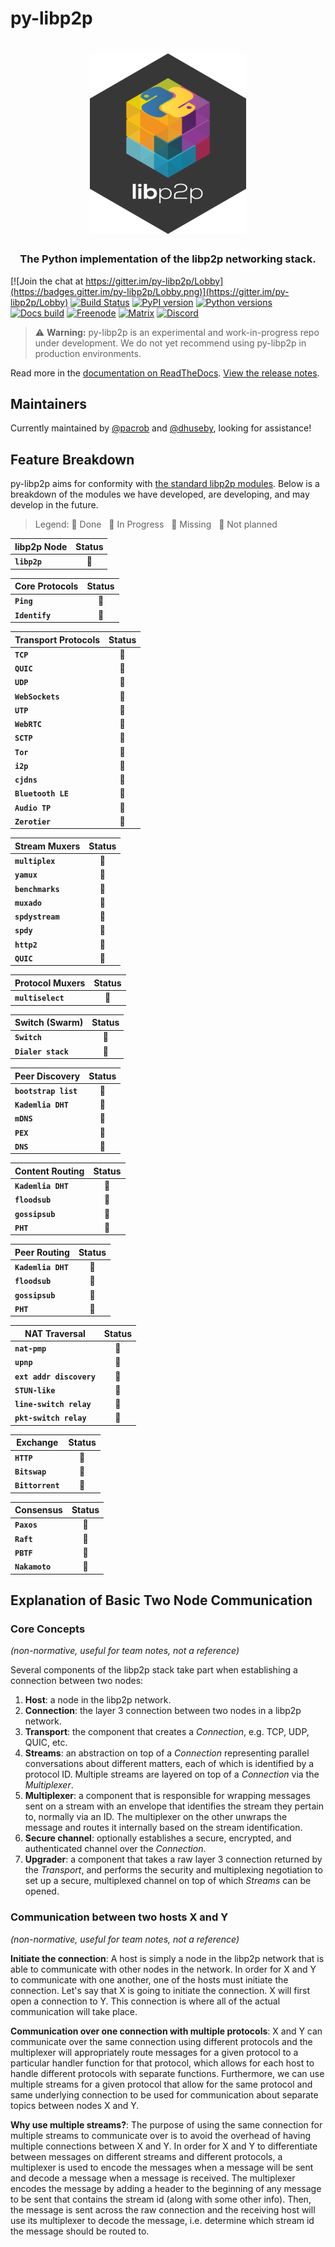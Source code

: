 # py-libp2p

<h1 align="center">
  <a href="https://libp2p.io/"><img width="250" src="https://github.com/libp2p/py-libp2p/blob/main/assets/py-libp2p-logo.png?raw=true" alt="py-libp2p hex logo" /></a>
</h1>

<h3 align="center">The Python implementation of the libp2p networking stack.</h3>

[![Join the chat at https://gitter.im/py-libp2p/Lobby](https://badges.gitter.im/py-libp2p/Lobby.png)](https://gitter.im/py-libp2p/Lobby)
[![Build Status](https://circleci.com/gh/libp2p/py-libp2p.svg?style=shield)](https://circleci.com/gh/libp2p/py-libp2p)
[![PyPI version](https://badge.fury.io/py/libp2p.svg)](https://badge.fury.io/py/libp2p)
[![Python versions](https://img.shields.io/pypi/pyversions/libp2p.svg)](https://pypi.python.org/pypi/libp2p)
[![Docs build](https://readthedocs.org/projects/py-libp2p/badge/?version=latest)](http://py-libp2p.readthedocs.io/en/latest/?badge=latest)
[![Freenode](https://img.shields.io/badge/freenode-%23libp2p-yellow.svg)](https://webchat.freenode.net/?channels=%23libp2p)
[![Matrix](https://img.shields.io/badge/matrix-%23libp2p%3Apermaweb.io-blue.svg)](https://riot.permaweb.io/#/room/#libp2p:permaweb.io)
[![Discord](https://img.shields.io/discord/475789330380488707?color=blueviolet&label=discord)](https://discord.gg/66KBrm2)

> ⚠️ **Warning:** py-libp2p is an experimental and work-in-progress repo under development. We do not yet recommend using py-libp2p in production environments.

Read more in the [documentation on ReadTheDocs](https://py-libp2p.readthedocs.io/). [View the release notes](https://py-libp2p.readthedocs.io/en/latest/release_notes.html).

## Maintainers

Currently maintained by [@pacrob](https://github.com/pacrob) and [@dhuseby](https://github.com/dhuseby), looking for assistance!

## Feature Breakdown

py-libp2p aims for conformity with [the standard libp2p modules](https://libp2p.io/implementations/). Below is a breakdown of the modules we have developed, are developing, and may develop in the future.

> Legend: :green_apple: Done   :lemon: In Progress   :tomato: Missing   :chestnut: Not planned

| libp2p Node  |    Status     |
| ------------ | :-----------: |
| **`libp2p`** | :green_apple: |

| Core Protocols |    Status     |
| -------------- | :-----------: |
| **`Ping`**     | :green_apple: |
| **`Identify`** | :green_apple: |

| Transport Protocols |    Status     |
| ------------------- | :-----------: |
| **`TCP`**           | :green_apple: |
| **`QUIC`**          |    :lemon:    |
| **`UDP`**           |   :tomato:    |
| **`WebSockets`**    |  :chestnut:   |
| **`UTP`**           |  :chestnut:   |
| **`WebRTC`**        |  :chestnut:   |
| **`SCTP`**          |  :chestnut:   |
| **`Tor`**           |  :chestnut:   |
| **`i2p`**           |  :chestnut:   |
| **`cjdns`**         |  :chestnut:   |
| **`Bluetooth LE`**  |  :chestnut:   |
| **`Audio TP`**      |  :chestnut:   |
| **`Zerotier`**      |  :chestnut:   |

| Stream Muxers    |    Status     |
| ---------------- | :-----------: |
| **`multiplex`**  | :green_apple: |
| **`yamux`**      |   :tomato:    |
| **`benchmarks`** |  :chestnut:   |
| **`muxado`**     |  :chestnut:   |
| **`spdystream`** |  :chestnut:   |
| **`spdy`**       |  :chestnut:   |
| **`http2`**      |  :chestnut:   |
| **`QUIC`**       |  :chestnut:   |

| Protocol Muxers   |    Status     |
| ----------------- | :-----------: |
| **`multiselect`** | :green_apple: |

| Switch (Swarm)     |    Status     |
| ------------------ | :-----------: |
| **`Switch`**       | :green_apple: |
| **`Dialer stack`** | :green_apple: |

| Peer Discovery       |   Status   |
| -------------------- | :--------: |
| **`bootstrap list`** |  :tomato:  |
| **`Kademlia DHT`**   | :chestnut: |
| **`mDNS`**           | :chestnut: |
| **`PEX`**            | :chestnut: |
| **`DNS`**            | :chestnut: |

| Content Routing    |    Status     |
| ------------------ | :-----------: |
| **`Kademlia DHT`** |  :chestnut:   |
| **`floodsub`**     | :green_apple: |
| **`gossipsub`**    | :green_apple: |
| **`PHT`**          |  :chestnut:   |

| Peer Routing       |    Status     |
| ------------------ | :-----------: |
| **`Kademlia DHT`** |  :chestnut:   |
| **`floodsub`**     | :green_apple: |
| **`gossipsub`**    | :green_apple: |
| **`PHT`**          |  :chestnut:   |

| NAT Traversal            |   Status   |
| ------------------------ | :--------: |
| **`nat-pmp`**            | :chestnut: |
| **`upnp`**               | :chestnut: |
| **`ext addr discovery`** | :chestnut: |
| **`STUN-like`**          | :chestnut: |
| **`line-switch relay`**  | :chestnut: |
| **`pkt-switch relay`**   | :chestnut: |

| Exchange         |   Status   |
| ---------------- | :--------: |
| **`HTTP`**       | :chestnut: |
| **`Bitswap`**    | :chestnut: |
| **`Bittorrent`** | :chestnut: |

| Consensus      |   Status   |
| -------------- | :--------: |
| **`Paxos`**    | :chestnut: |
| **`Raft`**     | :chestnut: |
| **`PBTF`**     | :chestnut: |
| **`Nakamoto`** | :chestnut: |

## Explanation of Basic Two Node Communication

### Core Concepts

_(non-normative, useful for team notes, not a reference)_

Several components of the libp2p stack take part when establishing a connection between two nodes:

1. **Host**: a node in the libp2p network.
1. **Connection**: the layer 3 connection between two nodes in a libp2p network.
1. **Transport**: the component that creates a _Connection_, e.g. TCP, UDP, QUIC, etc.
1. **Streams**: an abstraction on top of a _Connection_ representing parallel conversations about different matters, each of which is identified by a protocol ID. Multiple streams are layered on top of a _Connection_ via the _Multiplexer_.
1. **Multiplexer**: a component that is responsible for wrapping messages sent on a stream with an envelope that identifies the stream they pertain to, normally via an ID. The multiplexer on the other unwraps the message and routes it internally based on the stream identification.
1. **Secure channel**: optionally establishes a secure, encrypted, and authenticated channel over the _Connection_.
1. **Upgrader**: a component that takes a raw layer 3 connection returned by the _Transport_, and performs the security and multiplexing negotiation to set up a secure, multiplexed channel on top of which _Streams_ can be opened.

### Communication between two hosts X and Y

_(non-normative, useful for team notes, not a reference)_

**Initiate the connection**: A host is simply a node in the libp2p network that is able to communicate with other nodes in the network. In order for X and Y to communicate with one another, one of the hosts must initiate the connection.  Let's say that X is going to initiate the connection. X will first open a connection to Y. This connection is where all of the actual communication will take place.

**Communication over one connection with multiple protocols**: X and Y can communicate over the same connection using different protocols and the multiplexer will appropriately route messages for a given protocol to a particular handler function for that protocol, which allows for each host to handle different protocols with separate functions. Furthermore, we can use multiple streams for a given protocol that allow for the same protocol and same underlying connection to be used for communication about separate topics between nodes X and Y.

**Why use multiple streams?**: The purpose of using the same connection for multiple streams to communicate over is to avoid the overhead of having multiple connections between X and Y. In order for X and Y to differentiate between messages on different streams and different protocols, a multiplexer is used to encode the messages when a message will be sent and decode a message when a message is received. The multiplexer encodes the message by adding a header to the beginning of any message to be sent that contains the stream id (along with some other info). Then, the message is sent across the raw connection and the receiving host will use its multiplexer to decode the message, i.e. determine which stream id the message should be routed to.
